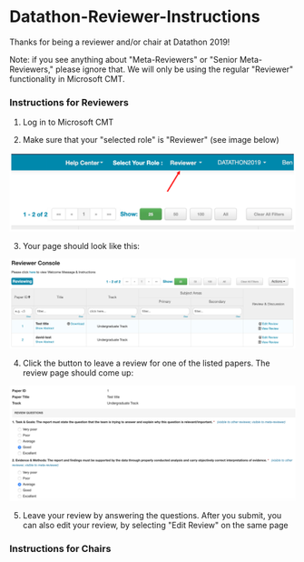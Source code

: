 # Datathon-Reviewer-Instructions

Thanks for being a reviewer and/or chair at Datathon 2019!

Note: if you see anything about "Meta-Reviewers" or "Senior Meta-Reviewers," please ignore that. We will only be using the regular "Reviewer" functionality in Microsoft CMT.

### Instructions for Reviewers

1. Log in to Microsoft CMT

2. Make sure that your "selected role" is "Reviewer" (see image below)

![GitHub Logo](screenshots/reviewer1.png)

3. Your page should look like this:

![GitHub Logo](screenshots/reviewer2.png)

4. Click the button to leave a review for one of the listed papers. The review page should come up:

![GitHub Logo](screenshots/reviewer3.png)

5. Leave your review by answering the questions. After you submit, you can also edit your review, by selecting "Edit Review" on the same page



### Instructions for Chairs
